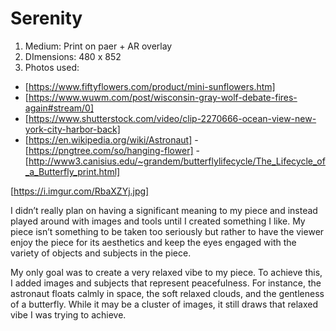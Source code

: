 # Serenity

1. Medium: Print on paer + AR overlay
2. DImensions: 480 x 852
3. Photos used: 
- [https://www.fiftyflowers.com/product/mini-sunflowers.htm]
- [https://www.wuwm.com/post/wisconsin-gray-wolf-debate-fires-again#stream/0]
- [https://www.shutterstock.com/video/clip-2270666-ocean-view-new-york-city-harbor-back]
- [https://en.wikipedia.org/wiki/Astronaut]
-[https://pngtree.com/so/hanging-flower]
-[http://www3.canisius.edu/~grandem/butterflylifecycle/The_Lifecycle_of_a_Butterfly_print.html]

[https://i.imgur.com/RbaXZYj.jpg]

I didn’t really plan on having a significant meaning to my piece and instead played around with images and tools until I created something I like. My piece isn’t something to be taken too seriously but rather to have the viewer enjoy the piece for its aesthetics and keep the eyes engaged with the variety of objects and subjects in the piece.

My only goal was to create a very relaxed vibe to my piece. To achieve this, I added images and subjects that represent peacefulness. For instance, the astronaut floats calmly in space, the soft relaxed clouds, and the gentleness of a butterfly. While it may be a cluster of images, it still draws that relaxed vibe I was trying to achieve. 
